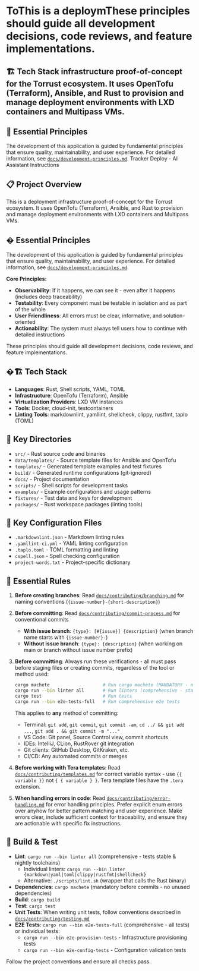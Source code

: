 # ToThis is a deploymThese principles should guide all development decisions, code reviews, and feature implementations.

## 🏗️ Tech Stack infrastructure proof-of-concept for the Torrust ecosystem. It uses OpenTofu (Terraform), Ansible, and Rust to provision and manage deployment environments with LXD containers and Multipass VMs.

## 🎯 Essential Principles

The development of this application is guided by fundamental principles that ensure quality, maintainability, and user experience. For detailed information, see [`docs/development-principles.md`](../docs/development-principles.md). Tracker Deploy - AI Assistant Instructions

## 📋 Project Overview

This is a deployment infrastructure proof-of-concept for the Torrust ecosystem. It uses OpenTofu (Terraform), Ansible, and Rust to provision and manage deployment environments with LXD containers and Multipass VMs.

## � Essential Principles

The development of this application is guided by fundamental principles that ensure quality, maintainability, and user experience. For detailed information, see [`docs/development-principles.md`](../docs/development-principles.md).

**Core Principles:**

- **Observability**: If it happens, we can see it - even after it happens (includes deep traceability)
- **Testability**: Every component must be testable in isolation and as part of the whole
- **User Friendliness**: All errors must be clear, informative, and solution-oriented
- **Actionability**: The system must always tell users how to continue with detailed instructions

These principles should guide all development decisions, code reviews, and feature implementations.

## �🏗️ Tech Stack

- **Languages**: Rust, Shell scripts, YAML, TOML
- **Infrastructure**: OpenTofu (Terraform), Ansible
- **Virtualization Providers**: LXD VM instances
- **Tools**: Docker, cloud-init, testcontainers
- **Linting Tools**: markdownlint, yamllint, shellcheck, clippy, rustfmt, taplo (TOML)

## 📁 Key Directories

- `src/` - Rust source code and binaries
- `data/templates/` - Source template files for Ansible and OpenTofu
- `templates/` - Generated template examples and test fixtures
- `build/` - Generated runtime configurations (git-ignored)
- `docs/` - Project documentation
- `scripts/` - Shell scripts for development tasks
- `examples/` - Example configurations and usage patterns
- `fixtures/` - Test data and keys for development
- `packages/` - Rust workspace packages (linting tools)

## 📄 Key Configuration Files

- `.markdownlint.json` - Markdown linting rules
- `.yamllint-ci.yml` - YAML linting configuration
- `.taplo.toml` - TOML formatting and linting
- `cspell.json` - Spell checking configuration
- `project-words.txt` - Project-specific dictionary

## 🔧 Essential Rules

1. **Before creating branches**: Read [`docs/contributing/branching.md`](../docs/contributing/branching.md) for naming conventions (`{issue-number}-{short-description}`)

2. **Before committing**: Read [`docs/contributing/commit-process.md`](../docs/contributing/commit-process.md) for conventional commits

   - **With issue branch**: `{type}: [#{issue}] {description}` (when branch name starts with `{issue-number}-`)
   - **Without issue branch**: `{type}: {description}` (when working on main or branch without issue number prefix)

3. **Before committing**: Always run these verifications - all must pass before staging files or creating commits, regardless of the tool or method used:

   ```bash
   cargo machete                    # Run cargo machete (MANDATORY - no unused dependencies)
   cargo run --bin linter all       # Run linters (comprehensive - stable & nightly toolchains)
   cargo test                       # Run tests
   cargo run --bin e2e-tests-full   # Run comprehensive e2e tests
   ```

   This applies to **any** method of committing:

   - Terminal: `git add`, `git commit`, `git commit -am`, `cd ../ && git add ...`, `git add . && git commit -m "..."`
   - VS Code: Git panel, Source Control view, commit shortcuts
   - IDEs: IntelliJ, CLion, RustRover git integration
   - Git clients: GitHub Desktop, GitKraken, etc.
   - CI/CD: Any automated commits or merges

4. **Before working with Tera templates**: Read [`docs/contributing/templates.md`](../docs/contributing/templates.md) for correct variable syntax - use `{{ variable }}` not `{ { variable } }`. Tera template files have the `.tera` extension.

5. **When handling errors in code**: Read [`docs/contributing/error-handling.md`](../docs/contributing/error-handling.md) for error handling principles. Prefer explicit enum errors over anyhow for better pattern matching and user experience. Make errors clear, include sufficient context for traceability, and ensure they are actionable with specific fix instructions.

## 🧪 Build & Test

- **Lint**: `cargo run --bin linter all` (comprehensive - tests stable & nightly toolchains)
  - Individual linters: `cargo run --bin linter {markdown|yaml|toml|clippy|rustfmt|shellcheck}`
  - Alternative: `./scripts/lint.sh` (wrapper that calls the Rust binary)
- **Dependencies**: `cargo machete` (mandatory before commits - no unused dependencies)
- **Build**: `cargo build`
- **Test**: `cargo test`
- **Unit Tests**: When writing unit tests, follow conventions described in [`docs/contributing/testing.md`](../docs/contributing/testing.md)
- **E2E Tests**: `cargo run --bin e2e-tests-full` (comprehensive - all tests) or individual tests:
  - `cargo run --bin e2e-provision-tests` - Infrastructure provisioning tests
  - `cargo run --bin e2e-config-tests` - Configuration validation tests

Follow the project conventions and ensure all checks pass.
